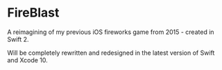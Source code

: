 # FireBlast
A reimagining of my previous iOS fireworks game from 2015 - created in Swift 2.

Will be completely rewritten and redesigned in the latest version of Swift and Xcode 10.

